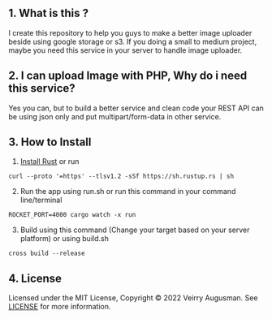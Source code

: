 ## 1. What is this ?

I create this repository to help you guys to make a better image uploader beside using google storage or s3. If you doing a small to medium project, maybe you need this service in your server to handle image uploader.

## 2. I can upload Image with PHP, Why do i need this service?

Yes you can, but to build a better service and clean code your REST API can be using json only and put multipart/form-data in other service.

## 3. How to Install

1. [Install Rust](https://www.rust-lang.org/learn/get-started) or run
```
curl --proto '=https' --tlsv1.2 -sSf https://sh.rustup.rs | sh
```
2. Run the app using run.sh or run this command in your command line/terminal
```
ROCKET_PORT=4000 cargo watch -x run
```
3. Build using this command (Change your target based on your server platform) or using build.sh
```
cross build --release
```

## 4. License

Licensed under the MIT License, Copyright © 2022 Veirry Augusman. See [LICENSE](https://github.com/VeirryAu/image-upload-with-rust/blob/master/LICENSE) for more information.